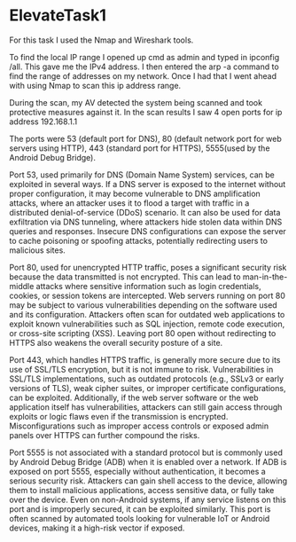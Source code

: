 # ElevateTask1

For this task I used the Nmap and Wireshark tools. 

To find the local IP range I opened up cmd as admin and typed in ipconfig /all. This gave me the IPv4 address. I then entered the arp -a command to find the range of addresses on my network. Once I had that I went ahead with using Nmap to scan this ip address range.

During the scan, my AV detected the system being scanned and took protective measures against it. In the scan results I saw 4 open ports for ip address 192.168.1.1

The ports were 53 (default port for DNS), 80 (default network port for web servers using HTTP), 443 (standard port for HTTPS), 5555(used by the Android Debug Bridge).

Port 53, used primarily for DNS (Domain Name System) services, can be exploited in several ways. If a DNS server is exposed to the internet without proper configuration, it may become vulnerable to DNS amplification attacks, where an attacker uses it to flood a target with traffic in a distributed denial-of-service (DDoS) scenario. It can also be used for data exfiltration via DNS tunneling, where attackers hide stolen data within DNS queries and responses. Insecure DNS configurations can expose the server to cache poisoning or spoofing attacks, potentially redirecting users to malicious sites.

Port 80, used for unencrypted HTTP traffic, poses a significant security risk because the data transmitted is not encrypted. This can lead to man-in-the-middle attacks where sensitive information such as login credentials, cookies, or session tokens are intercepted. Web servers running on port 80 may be subject to various vulnerabilities depending on the software used and its configuration. Attackers often scan for outdated web applications to exploit known vulnerabilities such as SQL injection, remote code execution, or cross-site scripting (XSS). Leaving port 80 open without redirecting to HTTPS also weakens the overall security posture of a site.

Port 443, which handles HTTPS traffic, is generally more secure due to its use of SSL/TLS encryption, but it is not immune to risk. Vulnerabilities in SSL/TLS implementations, such as outdated protocols (e.g., SSLv3 or early versions of TLS), weak cipher suites, or improper certificate configurations, can be exploited. Additionally, if the web server software or the web application itself has vulnerabilities, attackers can still gain access through exploits or logic flaws even if the transmission is encrypted. Misconfigurations such as improper access controls or exposed admin panels over HTTPS can further compound the risks.

Port 5555 is not associated with a standard protocol but is commonly used by Android Debug Bridge (ADB) when it is enabled over a network. If ADB is exposed on port 5555, especially without authentication, it becomes a serious security risk. Attackers can gain shell access to the device, allowing them to install malicious applications, access sensitive data, or fully take over the device. Even on non-Android systems, if any service listens on this port and is improperly secured, it can be exploited similarly. This port is often scanned by automated tools looking for vulnerable IoT or Android devices, making it a high-risk vector if exposed.
